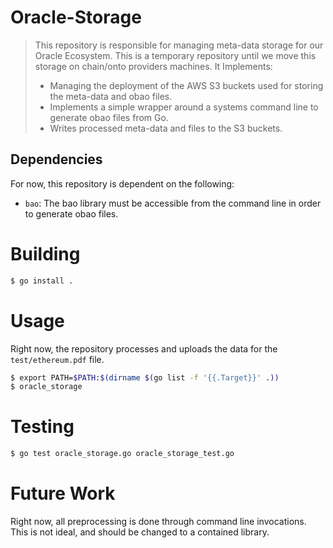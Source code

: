 # Oracle-Storage

> This repository is responsible for managing meta-data storage for our Oracle Ecosystem.
> This is a temporary repository until we move this storage on chain/onto providers machines.
> It Implements:
> - Managing the deployment of the AWS S3 buckets used for storing the meta-data and obao files.
> - Implements a simple wrapper around a systems command line to generate obao files from Go.
> - Writes processed meta-data and files to the S3 buckets.

## Dependencies
For now, this repository is dependent on the following:
- `bao`: The bao library must be accessible from the command line in order to generate obao files.

# Building
```bash
$ go install .
```

# Usage
Right now, the repository processes and uploads the data for the `test/ethereum.pdf` file.

```bash
$ export PATH=$PATH:$(dirname $(go list -f '{{.Target}}' .))
$ oracle_storage
```

# Testing
```bash
$ go test oracle_storage.go oracle_storage_test.go
```

# Future Work
Right now, all preprocessing is done through command line invocations.
This is not ideal, and should be changed to a contained library.